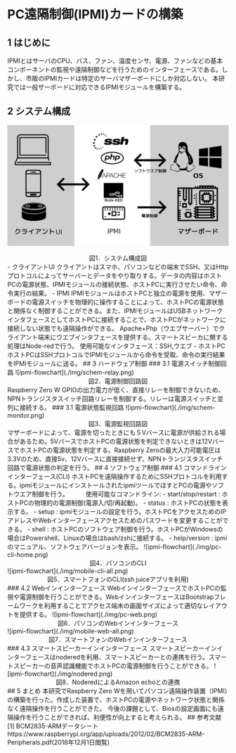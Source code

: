 # PC遠隔制御(IPMI)カードの構築
## 1 はじめに
IPMIとはサーバのCPU、バス、ファン、温度センサ、電源、ファンなどの基本コンポーネントの監視や遠隔制御などを行うためのインターフェースである。しかし、市販のIPMIカードは特定のサーバマザーボードにしか対応しない。
本研究では一般ザーボードに対応できるIPMIモジュールを構築する。
## 2 システム構成
![ipmi-flowchart](./img/sys-map.png)
<center>図1．システム構成図</center>
- クライアントUI   
クライアントはスマホ、パソコンなどの端末でSSH、又はHttpプロトコルによってサーバーとデータをやり取りする。データの内容はホストPCの電源状態、IPMIモジュールの接続状態、ホストPCに実行させたい命令、命令実行の結果。
- IPMI   
IPMIモジュールはホストPCと独立の電源を使用、マザーボードの電源スイッチを物理的に操作することによって、ホストPCの電源状態と関係なく制御することができる。また、IPMIモジュールはUSBネットワークインタフェースとしてホストPCに接続することで、ホストPCがネットワークに接続しない状態でも遠隔操作ができる。
Apache+Php（ウエブサーバー）でクライアント端末にウエブインタフェースを提供する。スマートスピーカに関する処理はNode-redで行う。
使用可能なインタフェース：SSH,ウエブ
- ホストPC   
ホストPCはSSHプロトコルでIPMIモジュールから命令を受取、命令の実行結果をIPMIモジュールに送る。
## 3 ハードウェア制御
### 3.1 電源スイッチ制御回路
![ipmi-flowchart](./img/schem-relay.png)
<center>図2．電源制御回路図</center>
Raspberry Zero W GPIOの出力電力が低く、直接リレーを制御できないため、NPNトランジスタスイッチ回路リレーを制御する。リレーは電源スイッチと並列に接続する。
### 3.1 電源状態監視回路
![ipmi-flowchart](./img/schem-monitor.png)
<center>図3．電源監視回路図</center>
マザーボードによって、電源を切ったときにも５Vバースに電源が供給される場合があるため。5VバースでホストPCの電源状態を判定できないときは12VバースでホストPCの電源状態を判定する。Raspberry Zeroの最大入力可能電圧は3.3Vのため、直接5v、12Vバースに直接接続せず、NPNトランジスタスイッチ回路で電源状態の判定を行う。
## 4 ソフトウェア制御
### 4.1 コマンドラインインターフェース(CLI)
ホストPCを遠隔操作するためにSSHプロトコルを利用する。ipmiモジュールにインストールされたipmiツールでほすとPCの電源やソフトウエア制御を行う。　　　
使用可能なコマンドライン:
- start/stop/restart : ホストPCの物理的の電源制御(電源入/切/再起動)。
- status : ホストPCの状態を表示する。
- setup : ipmiモジュールの設定を行う。ホストPCをアクセスためのIPアドレスやWebインターフェースアクセスためのパスワードを変更することができる。
- shell : ホストPCのソフトウェア制御を行う。ホストPCがWindowsの場合はPowershell、Linuxの場合はbash/zshに接続する。
- help/version : ipmiのマニュアル、ソフトウェアバージョンを表示。
![ipmi-flowchart](./img/pc-cli-home.png)
<center>図4．パソコンのCLI</center> 
![ipmi-flowchart](./img/mobile-cli-all.png)
<center>図5．スマートフォンのCLI(ssh juiceアプリを利用)</center>
### 4.2 Webインインターフェース
WebインインターフェースでホストPCの監視や電源制御を行うことができる。WebインインターフェースはBootstrapフレームワークを利用することでアクセス端末の画面サイズによって適切なレイアウトを提供する。
![ipmi-flowchart](./img/pc-web.png)
<center>図6．パソコンのWebインインターフェース</center>
![ipmi-flowchart](./img/mobile-web-all.png)
<center>図7．スマートフォンのWebインインターフェース</center>
### 4.3 スマートスピーカーインインターフェース
スマートスピーカーインインターフェースはnoderedを利用、スマートスピーカーとの連携を行う。スマートスピーカーの音声認識機能でホストPCの電源制御を行うことができる。
![ipmi-flowchart](./img/nodered.png)
<center>図8．NoderedによるAmazon echoとの連携</center>
## 5 まとめ
 本研究でRaspberry Zero Wを用いてパソコン遠隔操作装置（IPMI）の構築を行った。作成した装置で、ホストPCの電源やネットワーク状態と関係なく遠隔操作を行うことができた。
 今後の課題として、Biosの設定画面にも遠隔操作を行うことができれば、利便性が向上すると考えられる。
## 参考文献
[1] BCM2835-ARMデータシート
https://www.raspberrypi.org/app/uploads/2012/02/BCM2835-ARM-Peripherals.pdf(2018年12月1日閲覧)
